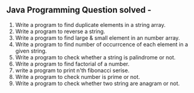 Java Programming Question solved  - 
---------------------------------
1) Write a program to find duplicate elements in a string array.
2) Write a program to reverse a string.
3) Write a program to find large & small element in an number array.
4) Write a program to find number of occurrcence of each element in a given string.
5) Write a program to check whether a string is palindrome or not.
6) Write a program to find factorial of a number.
7) write a program to print n'th fibonacci serise.
8) Write a program to check number is prime or not. 
9) Write a program to check whether two string are anagram or not.